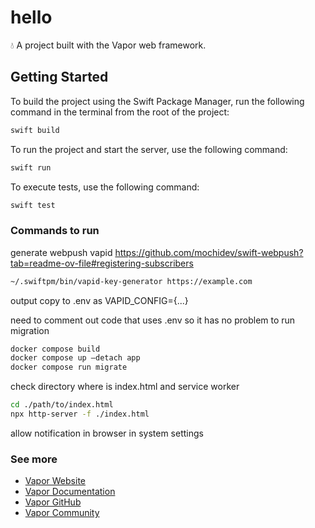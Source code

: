 # hello

💧 A project built with the Vapor web framework.

## Getting Started

To build the project using the Swift Package Manager, run the following command in the terminal from the root of the project:

```bash
swift build
```

To run the project and start the server, use the following command:

```bash
swift run
```

To execute tests, use the following command:

```bash
swift test
```

### Commands to run

generate webpush vapid
https://github.com/mochidev/swift-webpush?tab=readme-ov-file#registering-subscribers

```bash
~/.swiftpm/bin/vapid-key-generator https://example.com
```

output copy to .env as VAPID_CONFIG={...}

need to comment out code that uses .env so it has no problem to run migration

```bash
docker compose build
docker compose up —detach app
docker compose run migrate
```

check directory where is index.html and service worker

```bash
cd ./path/to/index.html
npx http-server -f ./index.html
```

allow notification in browser in system settings

### See more

- [Vapor Website](https://vapor.codes)
- [Vapor Documentation](https://docs.vapor.codes)
- [Vapor GitHub](https://github.com/vapor)
- [Vapor Community](https://github.com/vapor-community)
